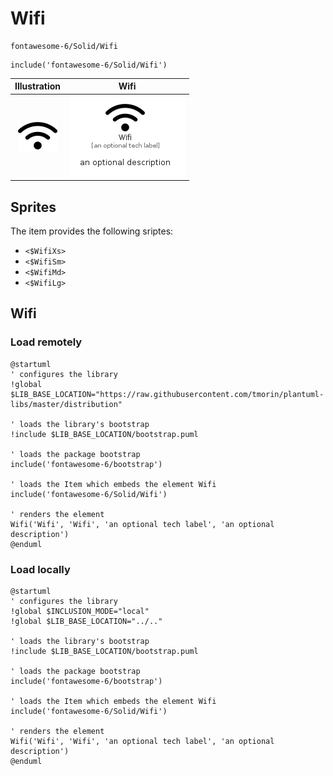 # Wifi


```text
fontawesome-6/Solid/Wifi
```

```text
include('fontawesome-6/Solid/Wifi')
```



| Illustration | Wifi |
| :---: | :---: |
| ![illustration for Illustration](../../fontawesome-6/Solid/Wifi.png) | ![illustration for Wifi](../../fontawesome-6/Solid/Wifi.Local.png) |



## Sprites
The item provides the following sriptes:

- `<$WifiXs>`
- `<$WifiSm>`
- `<$WifiMd>`
- `<$WifiLg>`





## Wifi

### Load remotely
```plantuml
@startuml
' configures the library
!global $LIB_BASE_LOCATION="https://raw.githubusercontent.com/tmorin/plantuml-libs/master/distribution"

' loads the library's bootstrap
!include $LIB_BASE_LOCATION/bootstrap.puml

' loads the package bootstrap
include('fontawesome-6/bootstrap')

' loads the Item which embeds the element Wifi
include('fontawesome-6/Solid/Wifi')

' renders the element
Wifi('Wifi', 'Wifi', 'an optional tech label', 'an optional description')
@enduml
```

### Load locally
```plantuml
@startuml
' configures the library
!global $INCLUSION_MODE="local"
!global $LIB_BASE_LOCATION="../.."

' loads the library's bootstrap
!include $LIB_BASE_LOCATION/bootstrap.puml

' loads the package bootstrap
include('fontawesome-6/bootstrap')

' loads the Item which embeds the element Wifi
include('fontawesome-6/Solid/Wifi')

' renders the element
Wifi('Wifi', 'Wifi', 'an optional tech label', 'an optional description')
@enduml
```

